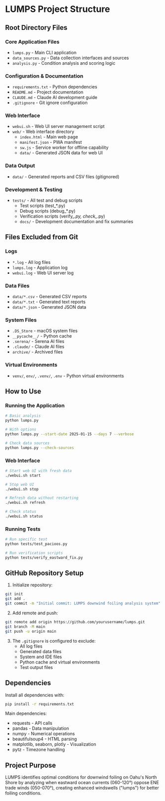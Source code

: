 # LUMPS Project Structure

## Root Directory Files

### Core Application Files
- `lumps.py` - Main CLI application
- `data_sources.py` - Data collection interfaces and sources
- `analysis.py` - Condition analysis and scoring logic

### Configuration & Documentation
- `requirements.txt` - Python dependencies
- `README.md` - Project documentation
- `CLAUDE.md` - Claude AI development guide
- `.gitignore` - Git ignore configuration

### Web Interface
- `webui.sh` - Web UI server management script
- `web/` - Web interface directory
  - `index.html` - Main web page
  - `manifest.json` - PWA manifest
  - `sw.js` - Service worker for offline capability
  - `data/` - Generated JSON data for web UI

### Data Output
- `data/` - Generated reports and CSV files (gitignored)

### Development & Testing
- `tests/` - All test and debug scripts
  - Test scripts (test_*.py)
  - Debug scripts (debug_*.py)
  - Verification scripts (verify_*.py, check_*.py)
  - `docs/` - Development documentation and fix summaries

## Files Excluded from Git

### Logs
- `*.log` - All log files
- `lumps.log` - Application log
- `webui.log` - Web UI server log

### Data Files
- `data/*.csv` - Generated CSV reports
- `data/*.txt` - Generated text reports
- `data/*.json` - Generated JSON data

### System Files
- `.DS_Store` - macOS system files
- `__pycache__/` - Python cache
- `.serena/` - Serena AI files
- `.claude/` - Claude AI files
- `archive/` - Archived files

### Virtual Environments
- `venv/`, `env/`, `.venv/`, `.env` - Python virtual environments

## How to Use

### Running the Application
```bash
# Basic analysis
python lumps.py

# With options
python lumps.py --start-date 2025-01-15 --days 7 --verbose

# Check data sources
python lumps.py --check-sources
```

### Web Interface
```bash
# Start web UI with fresh data
./webui.sh start

# Stop web UI
./webui.sh stop

# Refresh data without restarting
./webui.sh refresh

# Check status
./webui.sh status
```

### Running Tests
```bash
# Run specific test
python tests/test_pacioos.py

# Run verification scripts
python tests/verify_eastward_fix.py
```

## GitHub Repository Setup

1. Initialize repository:
```bash
git init
git add .
git commit -m "Initial commit: LUMPS downwind foiling analysis system"
```

2. Add remote and push:
```bash
git remote add origin https://github.com/yourusername/lumps.git
git branch -M main
git push -u origin main
```

3. The `.gitignore` is configured to exclude:
   - All log files
   - Generated data files
   - System and IDE files
   - Python cache and virtual environments
   - Test output files

## Dependencies

Install all dependencies with:
```bash
pip install -r requirements.txt
```

Main dependencies:
- requests - API calls
- pandas - Data manipulation
- numpy - Numerical operations
- beautifulsoup4 - HTML parsing
- matplotlib, seaborn, plotly - Visualization
- pytz - Timezone handling

## Project Purpose

LUMPS identifies optimal conditions for downwind foiling on Oahu's North Shore by analyzing when eastward ocean currents (060-120°) oppose ENE trade winds (050-070°), creating enhanced windswells ("lumps") for better foiling conditions.